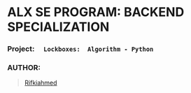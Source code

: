 # ALX SE PROGRAM: BACKEND SPECIALIZATION
### Project: `   Lockboxes:  Algorithm - Python   `
### AUTHOR:
> [Rifkiahmed](https://github.com/RifkiAhmed)
